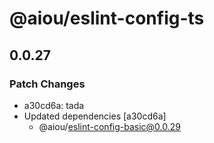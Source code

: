 # @aiou/eslint-config-ts

## 0.0.27
### Patch Changes

- a30cd6a: tada
- Updated dependencies [a30cd6a]
  - @aiou/eslint-config-basic@0.0.29
